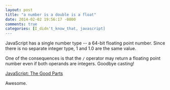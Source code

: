 ```yaml
---
layout: post
title: "a number is a double is a float"
date: 2014-02-02 19:56:17 -0800
comments: true
categories: [I_didn't_know_that, javascript]
---
```


JavaScript has a single number type -- a 64-bit floating point number. Since there is no separate integer type, 1 and 1.0 are the same value.
<!--more-->

One of the consequences is that the ```/``` operator may return a floating point number even if both operands are integers. Goodbye casting!

[JavaScript: The Good Parts](http://www.amazon.com/gp/product/0596517742/ref=as_li_tf_tl?ie=UTF8&camp=1789&creative=9325&creativeASIN=0596517742&linkCode=as2&tag=bridgeforpoke-20)

Awesome.
